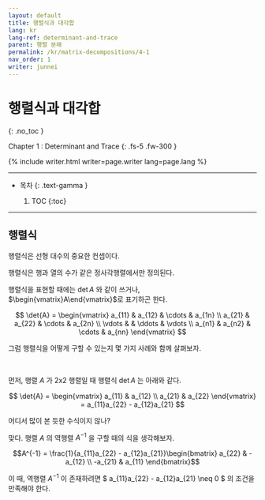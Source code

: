 ```yaml
---
layout: default
title: 행렬식과 대각합
lang: kr
lang-ref: determinant-and-trace 
parent: 행렬 분해
permalink: /kr/matrix-decompositions/4-1
nav_order: 1
writer: junnei
---
```


# 행렬식과 대각합
{: .no_toc }


Chapter 1 : Determinant and Trace 
{: .fs-5 .fw-300 }


{% include writer.html writer=page.writer lang=page.lang %}

---

- 목차
    {: .text-gamma }

    1. TOC
    {:toc}

---

## 행렬식

행렬식은 선형 대수의 중요한 컨셉이다.

행렬식은 행과 열의 수가 같은 정사각행렬에서만 정의된다.

행렬식을 표현할 때에는 $\det{A}$ 와 같이 쓰거나, $\begin{vmatrix}A\end{vmatrix}$로 표기하곤 한다.

$$
\det{A} = \begin{vmatrix}
a_{11} & a_{12} & \cdots & a_{1n} \\
a_{21} & a_{22} & \cdots & a_{2n} \\
\vdots & & \ddots & \vdots \\
a_{n1} & a_{n2} & \cdots & a_{nn} 
\end{vmatrix}
$$

그럼 행렬식을 어떻게 구할 수 있는지 몇 가지 사례와 함께 살펴보자.

<br>

먼저, 행렬 $A$ 가 2x2 행렬일 때 행렬식 $\det{A}$ 는 아래와 같다.

$$
\det{A} = \begin{vmatrix}
a_{11} & a_{12} \\
a_{21} & a_{22} 
\end{vmatrix}
= a_{11}a_{22} - a_{12}a_{21}
$$

어디서 많이 본 듯한 수식이지 않나?

맞다. 행렬 $A$ 의 역행렬 $A^{-1}$ 을 구할 때의 식을 생각해보자.

$$A^{-1} = \frac{1}{a_{11}a_{22} - a_{12}a_{21}}\begin{bmatrix} a_{22} & -a_{12} \\ -a_{21} & a_{11} \end{bmatrix}$$

이 때, 역행렬 $A^{-1}$ 이 존재하려면 $ a_{11}a_{22} - a_{12}a_{21} \neq 0 $ 의 조건을 만족해야 한다.
